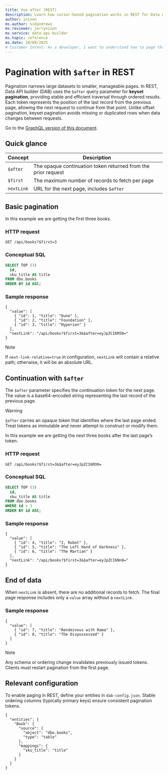 ```yaml
---
title: Use after (REST)
description: Learn how cursor-based pagination works in REST for Data API builder, how continuation tokens are generated, and how to request subsequent pages safely and efficiently.
author: jnixon
ms.author: sidandrews
ms.reviewer: jerrynixon
ms.service: data-api-builder
ms.topic: reference
ms.date: 10/08/2025
# Customer Intent: As a developer, I want to understand how to page through large REST datasets safely, efficiently, and without duplicates or missing data.
---
```


# Pagination with `$after` in REST

Pagination narrows large datasets to smaller, manageable pages. In REST, Data API builder (DAB) uses the `$after` query parameter for **keyset pagination**, providing stable and efficient traversal through ordered results. Each token represents the position of the last record from the previous page, allowing the next request to continue from that point. Unlike offset pagination, keyset pagination avoids missing or duplicated rows when data changes between requests.

Go to the [GraphQL version of this document](./after-graphql.md).

## Quick glance

| Concept    | Description                                                   |
| ---------- | ------------------------------------------------------------- |
| `$after`   | The opaque continuation token returned from the prior request |
| `$first`   | The maximum number of records to fetch per page               |
| `nextLink` | URL for the next page, includes `$after`                      |

## Basic pagination

In this example we are getting the first three books.

### HTTP request

```http
GET /api/books?$first=3
```

### Conceptual SQL

```sql
SELECT TOP (3)
  id,
  sku_title AS title
FROM dbo.books
ORDER BY id ASC;
```

### Sample response

```jsonc
{
  "value": [
    { "id": 1, "title": "Dune" },
    { "id": 2, "title": "Foundation" },
    { "id": 3, "title": "Hyperion" }
  ],
  "nextLink": "/api/books?$first=3&$after=eyJpZCI6M30="
}
```

> [!NOTE]
> If `next-link-relative=true` in configuration, `nextLink` will contain a relative path; otherwise, it will be an absolute URL.

## Continuation with `$after`

The `$after` parameter specifies the continuation token for the next page. The value is a base64-encoded string representing the last record of the previous page.

> [!WARNING]
> `$after` carries an opaque token that identifies where the last page ended. Treat tokens as immutable and never attempt to construct or modify them.

In this example we are getting the next three books after the last page’s token.

### HTTP request

```http
GET /api/books?$first=3&$after=eyJpZCI6M30=
```

### Conceptual SQL

```sql
SELECT TOP (3)
  id,
  sku_title AS title
FROM dbo.books
WHERE id > 3
ORDER BY id ASC;
```

### Sample response

```jsonc
{
  "value": [
    { "id": 4, "title": "I, Robot" },
    { "id": 5, "title": "The Left Hand of Darkness" },
    { "id": 6, "title": "The Martian" }
  ],
  "nextLink": "/api/books?$first=3&$after=eyJpZCI6Nn0="
}
```

## End of data

When `nextLink` is absent, there are no additional records to fetch.
The final page response includes only a `value` array without a `nextLink`.

### Sample response

```jsonc
{
  "value": [
    { "id": 7, "title": "Rendezvous with Rama" },
    { "id": 8, "title": "The Dispossessed" }
  ]
}
```

> [!NOTE]
> Any schema or ordering change invalidates previously issued tokens. Clients must restart pagination from the first page.

## Relevant configuration

To enable paging in REST, define your entities in `dab-config.json`. Stable ordering columns (typically primary keys) ensure consistent pagination tokens.

```jsonc
{
  "entities": {
    "Book": {
      "source": {
        "object": "dbo.books",
        "type": "table"
      },
      "mappings": {
        "sku_title": "title"
      }
    }
  }
}
```
